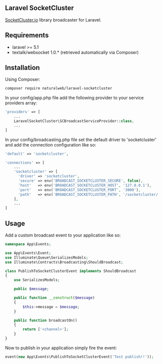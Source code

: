 Laravel SocketCluster
---------------------

[SocketCluster.io](http://socketcluster.io/) library broadcaster for Laravel.

Requirements
------------

* laravel >= 5.1
* textalk/websocket 1.0.* (retrieved automatically via Composer)

Installation
------------

Using Composer:

```sh
composer require naturalweb/laravel-socketcluster
```

In your config/app.php file add the following provider to your service providers array:

```php
'providers' => [
    ...
    LaravelSocketCluster\SCBroadcastServiceProvider::class,
    ...
]
```

In your config/broadcasting.php file set the default driver to 'socketcluster' and add the connection configuration like so:

```php
'default' => 'socketcluster',

'connections' => [
    ...
    'socketcluster' => [
      'driver' => 'socketcluster',
      'secure' => env('BROADCAST_SOCKETCLUSTER_SECURE', false),
      'host'   => env('BROADCAST_SOCKETCLUSTER_HOST', '127.0.0.1'),
      'port'   => env('BROADCAST_SOCKETCLUSTER_PORT', '3000'),
      'path'   => env('BROADCAST_SOCKETCLUSTER_PATH', '/socketcluster/'),
    ],
    ...
]
```

Usage
-----

Add a custom broadcast event to your application like so:

```php
namespace App\Events;

use App\Events\Event;
use Illuminate\Queue\SerializesModels;
use Illuminate\Contracts\Broadcasting\ShouldBroadcast;

class PublishToSocketClusterEvent implements ShouldBroadcast
{
    use SerializesModels;

    public $message;

    public function __construct($message)
    {
        $this->message = $message;
    }

    public function broadcastOn()
    {
        return ['<channel>'];
    }
}
```

Now to publish in your application simply fire the event:

```php
event(new App\Events\PublishToSocketClusterEvent('Test publish!!'));
```